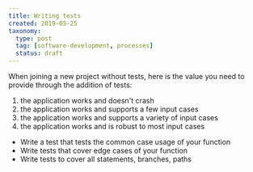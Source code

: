 ```yaml
---
title: Writing tests
created: 2019-05-25
taxonomy:
  type: post
  tag: [software-development, processes]
  status: draft
---
```


When joining a new project without tests, here is the value you need to provide through the addition of tests:
1. the application works and doesn't crash
2. the application works and supports a few input cases
3. the application works and supports a variety of input cases
4. the application works and is robust to most input cases

* Write a test that tests the common case usage of your function
* Write tests that cover edge cases of your function
* Write tests to cover all statements, branches, paths
